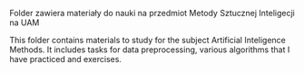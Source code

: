 Folder zawiera materiały do nauki na przedmiot Metody Sztucznej Inteligecji na UAM

This folder contains materials to study for the subject Artificial Inteligence Methods. 
It includes tasks for data preprocessing, various algorithms that I have practiced and exercises. 


